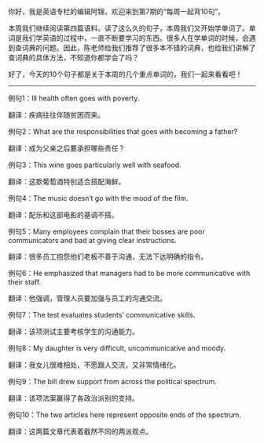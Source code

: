 你好，我是英语专栏的编辑阿锦，欢迎来到第7期的“每周一起背10句”。

本周我们继续阅读第四篇语料。读了这么久的句子，本周我们又开始学单词了。单词是我们学英语的过程中，一直不断要学习的东西。很多人在学单词的时候，会遇到查词典的问题。因此，陈老师给我们推荐了很多本不错的词典，也给我们讲解了查词典的具体方法，不知道你都学会了吗？

好了，今天的10个句子都是关于本周的几个重点单词的，我们一起来看看吧！

* * *

例句1：Ill health often goes with poverty.

翻译：疾病往往伴随贫困而来。

例句2：What are the responsibilities that goes with becoming a father?

翻译：成为父亲之后要承担哪些责任？

例句3：This wine goes particularly well with seafood.

翻译：这款葡萄酒特别适合搭配海鲜。

例句4：The music doesn’t go with the mood of the film.

翻译：配乐和这部电影的基调不搭。

例句5：Many employees complain that their bosses are poor communicators and bad at giving clear instructions.

翻译：很多员工抱怨他们老板不善于沟通，无法下达明确的指令。

例句6：He emphasized that managers had to be more communicative with their staff.

翻译：他强调，管理人员要加强与员工的沟通交流。

例句7：The test evaluates students’ communicative skills.

翻译：该项测试主要考核学生的沟通能力。

例句8：My daughter is very difficult, uncommunicative and moody.

翻译：我女儿很难相处，不愿跟人交流，又非常情绪化。

例句9：The bill drew support from across the political spectrum.

翻译：该项法案赢得了各政治派别的支持。

例句10：The two articles here represent opposite ends of the spectrum.

翻译：这两篇文章代表着截然不同的两派观点。